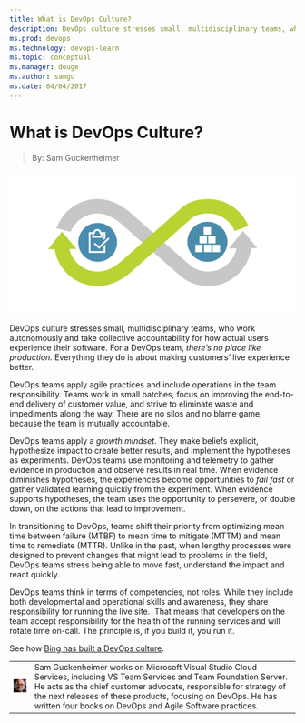 ```yaml
---
title: What is DevOps Culture?
description: DevOps culture stresses small, multidisciplinary teams, who work autonomously and take accountability for how actual users experience their software.
ms.prod: devops
ms.technology: devops-learn
ms.topic: conceptual
ms.manager: douge
ms.author: samgu
ms.date: 04/04/2017
---
```


# What is DevOps Culture?
> By: Sam Guckenheimer

![DevOps culture](_img/DevOps-lifecycle_600x300.png)

DevOps culture stresses small, multidisciplinary teams, who work
autonomously and take collective accountability for how actual users
experience their software. For a DevOps team, *there’s no place like
production.* Everything they do is about making customers’ live
experience better.

DevOps teams apply agile practices and include operations in the team
responsibility. Teams work in small batches, focus on improving the
end-to-end delivery of customer value, and strive to eliminate waste and
impediments along the way. There are no silos and no blame game, because
the team is mutually accountable.

DevOps teams apply a *growth mindset*. They make beliefs explicit,
hypothesize impact to create better results, and implement the
hypotheses as experiments. DevOps teams use monitoring and telemetry to
gather evidence in production and observe results in real time. When
evidence diminishes hypotheses, the experiences become opportunities to
*fail fast* or gather validated learning quickly from the experiment.
When evidence supports hypotheses, the team uses the opportunity to
persevere, or double down, on the actions that lead to improvement.

In transitioning to DevOps, teams shift their priority from optimizing
mean time between failure (MTBF) to mean time to mitigate (MTTM) and
mean time to remediate (MTTR). Unlike in the past, when lengthy
processes were designed to prevent changes that might lead to problems
in the field, DevOps teams stress being able to move fast, understand
the impact and react quickly.

DevOps teams think in terms of competencies, not roles. While they
include both developmental and operational skills and awareness, they
share responsibility for running the live site.  That means that
developers on the team accept responsibility for the health of the
running services and will rotate time on-call. The principle is, if you
build it, you run it.

See how [Bing has built a DevOps culture](http://stories.visualstudio.com/bing-continuous-delivery/ "Bing DevOps Culture").

|             |                           |
|-------------|---------------------------|
|![Image: Sam Guckenheimer, MSFT](_img/samgu-avatar.jpg)|Sam Guckenheimer works on Microsoft Visual Studio Cloud Services, including VS Team Services and Team Foundation Server. He acts as the chief customer advocate, responsible for strategy of the next releases of these products, focusing on DevOps. He has written four books on DevOps and Agile Software practices.|